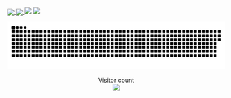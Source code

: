<a href="#">
<img height="200" align="center"  src="https://my-stats-43gk.vercel.app/api?username=Anri-Tsetskhladze&show_icons=true&theme=radical&hide=contribs,issues&show=discussions_answered&rank_icon=github&include_all_commits=true&card_width=400" />
</a>

<a href="#">
<img height="200" align="center" src="https://my-stats-43gk.vercel.app/api/top-langs/?username=Anri-Tsetskhladze&hide=html,scss,css&langs_count=8&layout=compact&theme=radical&card_width=400" />
</a>
  
<img src="https://github-readme-streak-stats.herokuapp.com/?user=Anri-Tsetskhladze&theme=dark" />
<img src="https://github-profile-trophy.vercel.app/?username=Anri-Tsetskhladze&theme=radical&no-frame=true&title=Stars,Followers,Commits&column=-1" />

<a href=#><img src="contributions.svg"/></a>

<p align="center">
    Visitor count<br>
    <img src="https://profile-counter.glitch.me/Anri-Tsetskhladze/count.svg" />
</p>

